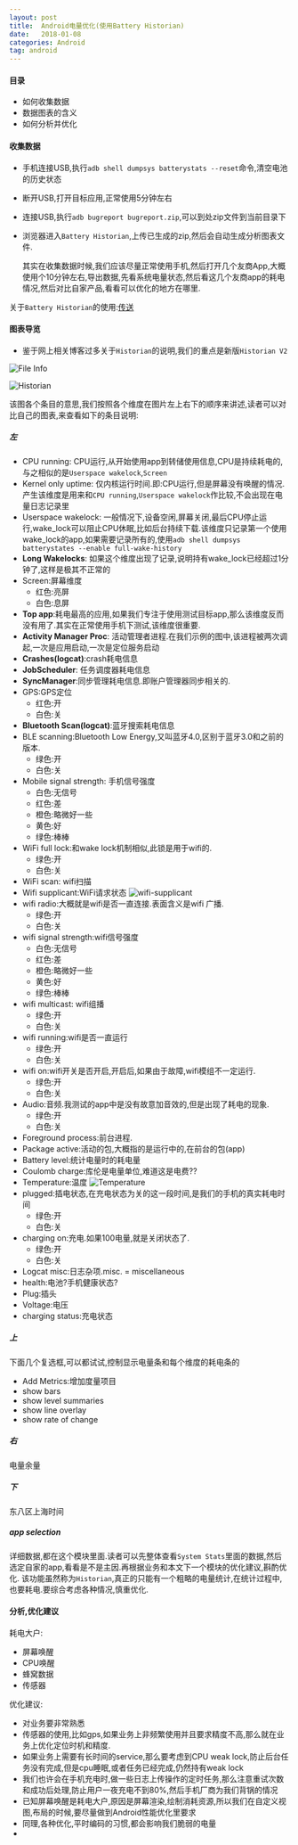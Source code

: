 ```yaml
---
layout: post
title:  Android电量优化(使用Battery Historian)
date:   2018-01-08
categories: Android
tag: android
---
```


#### 目录 ####

- 如何收集数据
- 数据图表的含义
- 如何分析并优化

#### 收集数据 ####

- 手机连接USB,执行`adb shell dumpsys batterystats --reset`命令,清空电池的历史状态
- 断开USB,打开目标应用,正常使用5分钟左右
- 连接USB,执行`adb bugreport bugreport.zip`,可以到处zip文件到当前目录下
- 浏览器进入`Battery Historian`,上传已生成的zip,然后会自动生成分析图表文件.

	其实在收集数据时候,我们应该尽量正常使用手机,然后打开几个友商App,大概使用个10分钟左右,导出数据,先看系统电量状态,然后看这几个友商app的耗电情况,然后对比自家产品,看看可以优化的地方在哪里.

关于`Battery Historian`的使用:[传送](http://xusx1024.com/2018/01/04/battery-historian/)

#### 图表导览 ####

* 鉴于网上相关博客过多关于`Historian`的说明,我们的重点是新版`Historian V2`

![File Info](/images/battery_historian_file_info.png)

![Historian](/images/battery_historian_historian.png)

该图各个条目的意思,我们按照各个维度在图片左上右下的顺序来讲述,读者可以对比自己的图表,来查看如下的条目说明:

##### 左 #####
- CPU running: CPU运行,从开始使用app到转储使用信息,CPU是持续耗电的,与之相似的是`Userspace wakelock`,`Screen`
- Kernel only uptime: 仅内核运行时间.即:CPU运行,但是屏幕没有唤醒的情况.产生该维度是用来和`CPU running`,`Userspace wakelock`作比较,不会出现在电量日志记录里
- Userspace wakelock: 一般情况下,设备空闲,屏幕关闭,最后CPU停止运行,wake_lock可以阻止CPU休眠,比如后台持续下载.该维度只记录第一个使用wake_lock的app,如果需要记录所有的,使用`adb shell dumpsys batterystates --enable full-wake-history`
- **Long Wakelocks**: 如果这个维度出现了记录,说明持有wake_lock已经超过1分钟了,这样是极其不正常的
- Screen:屏幕维度
	- 红色:亮屏
	- 白色:息屏
- **Top app**:耗电最高的应用,如果我们专注于使用测试目标app,那么该维度反而没有用了.其实在正常使用手机下测试,该维度很重要.
- **Activity Manager Proc**: 活动管理者进程.在我们示例的图中,该进程被两次调起,一次是应用启动,一次是定位服务启动
- **Crashes(logcat)**:crash耗电信息
- **JobScheduler**: 任务调度器耗电信息
- **SyncManager**:同步管理耗电信息.即账户管理器同步相关的.
- GPS:GPS定位
	- 红色:开
	- 白色:关
- **Bluetooth Scan(logcat)**:蓝牙搜索耗电信息
- BLE scanning:Bluetooth Low Energy,又叫蓝牙4.0,区别于蓝牙3.0和之前的版本.
	- 绿色:开
	- 白色:关
- Mobile signal strength: 手机信号强度
	- 白色:无信号
	- 红色:差
	- 橙色:略微好一些
	- 黄色:好
	- 绿色:棒棒
- WiFi full lock:和wake lock机制相似,此锁是用于wifi的.
	- 绿色:开
	- 白色:关
- WiFi scan: wifi扫描
- Wifi supplicant:WiFi请求状态
![wifi-supplicant](/images/wifi-supplicant.png)
- wifi radio:大概就是wifi是否一直连接.表面含义是wifi 广播.
	- 绿色:开
	- 白色:关
- wifi signal strength:wifi信号强度
	- 白色:无信号
	- 红色:差
	- 橙色:略微好一些
	- 黄色:好
	- 绿色:棒棒
- wifi multicast: wifi组播
	- 绿色:开
	- 白色:关
- wifi running:wifi是否一直运行
	- 绿色:开
	- 白色:关
- wifi on:wifi开关是否开启,开启后,如果由于故障,wifi模组不一定运行.
	- 绿色:开
	- 白色:关
- Audio:音频.我测试的app中是没有故意加音效的,但是出现了耗电的现象.
	- 绿色:开
	- 白色:关
- Foreground process:前台进程.
- Package active:活动的包,大概指的是运行中的,在前台的包(app)
- Battery level:统计电量时的耗电量
- Coulomb charge:库伦是电量单位,难道这是电费??
- Temperature:温度
![Temperature](/images/battery_temperature.png)
- plugged:插电状态,在充电状态为关的这一段时间,是我们的手机的真实耗电时间
	- 绿色:开
	- 白色:关
- charging on:充电.如果100电量,就是关闭状态了.
	- 绿色:开
	- 白色:关
- Logcat misc:日志杂项.misc. = miscellaneous
- health:电池?手机健康状态?
- Plug:插头
- Voltage:电压
- charging status:充电状态


##### 上 #####

下面几个复选框,可以都试试,控制显示电量条和每个维度的耗电条的

- Add Metrics:增加度量项目
- show bars
- show level summaries
- show line overlay
- show rate of change

##### 右 #####
电量余量
##### 下 #####
东八区上海时间


##### app selection #####

详细数据,都在这个模块里面.读者可以先整体查看`System Stats`里面的数据,然后选定自家的app,看看是不是主因.再根据业务和本文下一个模块的优化建议,斟酌优化.
该功能虽然称为`Historian`,真正的只能有一个粗略的电量统计,在统计过程中,也要耗电.要综合考虑各种情况,慎重优化.

#### 分析,优化建议 ####

耗电大户:

- 屏幕唤醒
- CPU唤醒
- 蜂窝数据
- 传感器

优化建议:

- 对业务要非常熟悉
- 传感器的使用,比如gps,如果业务上非频繁使用并且要求精度不高,那么就在业务上优化定位时机和精度.
- 如果业务上需要有长时间的service,那么要考虑到CPU weak lock,防止后台任务没有完成,但是cpu睡眠,或者任务已经完成,仍然持有weak lock
- 我们也许会在手机充电时,做一些日志上传操作的定时任务,那么注意重试次数和成功后处理,防止用户一夜充电不到80%,然后手机厂商为我们背锅的情况
- 已知屏幕唤醒是耗电大户,原因是屏幕渲染,绘制消耗资源,所以我们在自定义视图,布局的时候,要尽量做到Android性能优化里要求
- 同理,各种优化,平时编码的习惯,都会影响我们脆弱的电量
- 

 